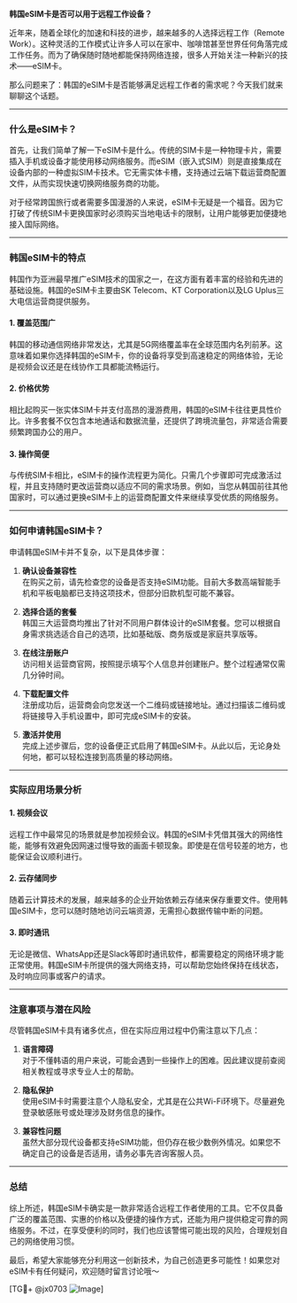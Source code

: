 **韩国eSIM卡是否可以用于远程工作设备？**

近年来，随着全球化的加速和科技的进步，越来越多的人选择远程工作（Remote Work）。这种灵活的工作模式让许多人可以在家中、咖啡馆甚至世界任何角落完成工作任务。而为了确保随时随地都能保持网络连接，很多人开始关注一种新兴的技术——eSIM卡。

那么问题来了：韩国的eSIM卡是否能够满足远程工作者的需求呢？今天我们就来聊聊这个话题。

---

### 什么是eSIM卡？

首先，让我们简单了解一下eSIM卡是什么。传统的SIM卡是一种物理卡片，需要插入手机或设备才能使用移动网络服务。而eSIM（嵌入式SIM）则是直接集成在设备内部的一种虚拟SIM卡技术。它无需实体卡槽，支持通过云端下载运营商配置文件，从而实现快速切换网络服务商的功能。

对于经常跨国旅行或者需要多国漫游的人来说，eSIM卡无疑是一个福音。因为它打破了传统SIM卡更换国家时必须购买当地电话卡的限制，让用户能够更加便捷地接入国际网络。

---

### 韩国eSIM卡的特点

韩国作为亚洲最早推广eSIM技术的国家之一，在这方面有着丰富的经验和先进的基础设施。韩国的eSIM卡主要由SK Telecom、KT Corporation以及LG Uplus三大电信运营商提供服务。

#### 1. **覆盖范围广**
韩国的移动通信网络非常发达，尤其是5G网络覆盖率在全球范围内名列前茅。这意味着如果你选择韩国的eSIM卡，你的设备将享受到高速稳定的网络体验，无论是视频会议还是在线协作工具都能流畅运行。

#### 2. **价格优势**
相比起购买一张实体SIM卡并支付高昂的漫游费用，韩国的eSIM卡往往更具性价比。许多套餐不仅包含本地通话和数据流量，还提供了跨境流量包，非常适合需要频繁跨国办公的用户。

#### 3. **操作简便**
与传统SIM卡相比，eSIM卡的操作流程更为简化。只需几个步骤即可完成激活过程，并且支持随时更改运营商以适应不同的需求场景。例如，当您从韩国前往其他国家时，可以通过更换eSIM卡上的运营商配置文件来继续享受优质的网络服务。

---

### 如何申请韩国eSIM卡？

申请韩国eSIM卡并不复杂，以下是具体步骤：

1. **确认设备兼容性**  
   在购买之前，请先检查您的设备是否支持eSIM功能。目前大多数高端智能手机和平板电脑都已支持这项技术，但部分旧款机型可能不兼容。

2. **选择合适的套餐**  
   韩国三大运营商均推出了针对不同用户群体设计的eSIM套餐。您可以根据自身需求挑选适合自己的选项，比如基础版、商务版或是家庭共享版等。

3. **在线注册账户**  
   访问相关运营商官网，按照提示填写个人信息并创建账户。整个过程通常仅需几分钟时间。

4. **下载配置文件**  
   注册成功后，运营商会向您发送一个二维码或链接地址。通过扫描该二维码或将链接导入手机设置中，即可完成eSIM卡的安装。

5. **激活并使用**  
   完成上述步骤后，您的设备便正式启用了韩国eSIM卡。从此以后，无论身处何地，都可以轻松连接到高质量的移动网络。

---

### 实际应用场景分析

#### 1. **视频会议**
远程工作中最常见的场景就是参加视频会议。韩国的eSIM卡凭借其强大的网络性能，能够有效避免因网速过慢导致的画面卡顿现象。即使是在信号较差的地方，也能保证会议顺利进行。

#### 2. **云存储同步**
随着云计算技术的发展，越来越多的企业开始依赖云存储来保存重要文件。使用韩国eSIM卡，您可以随时随地访问云端资源，无需担心数据传输中断的问题。

#### 3. **即时通讯**
无论是微信、WhatsApp还是Slack等即时通讯软件，都需要稳定的网络环境才能正常使用。韩国eSIM卡所提供的强大网络支持，可以帮助您始终保持在线状态，及时响应同事或客户的请求。

---

### 注意事项与潜在风险

尽管韩国eSIM卡具有诸多优点，但在实际应用过程中仍需注意以下几点：

1. **语言障碍**  
   对于不懂韩语的用户来说，可能会遇到一些操作上的困难。因此建议提前查阅相关教程或寻求专业人士的帮助。

2. **隐私保护**  
   使用eSIM卡时需要注意个人隐私安全，尤其是在公共Wi-Fi环境下。尽量避免登录敏感账号或处理涉及财务信息的操作。

3. **兼容性问题**  
   虽然大部分现代设备都支持eSIM功能，但仍存在极少数例外情况。如果您不确定自己的设备是否适用，请务必事先咨询客服人员。

---

### 总结

综上所述，韩国eSIM卡确实是一款非常适合远程工作者使用的工具。它不仅具备广泛的覆盖范围、实惠的价格以及便捷的操作方式，还能为用户提供稳定可靠的网络服务。不过，在享受便利的同时，我们也应该警惕可能出现的风险，合理规划自己的网络使用习惯。

最后，希望大家能够充分利用这一创新技术，为自己创造更多可能性！如果您对eSIM卡有任何疑问，欢迎随时留言讨论哦～

[TG💪+ @jx0703 ![Image](https://github.com/user-attachments/assets/dbca1d08-cadb-493c-b0ec-ad6f7a83f270)]